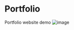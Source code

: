 # Portfolio
Portfolio website demo
![image](https://user-images.githubusercontent.com/118747126/203082887-2c2f6596-a036-4b77-921c-1f1123e530a1.png)

